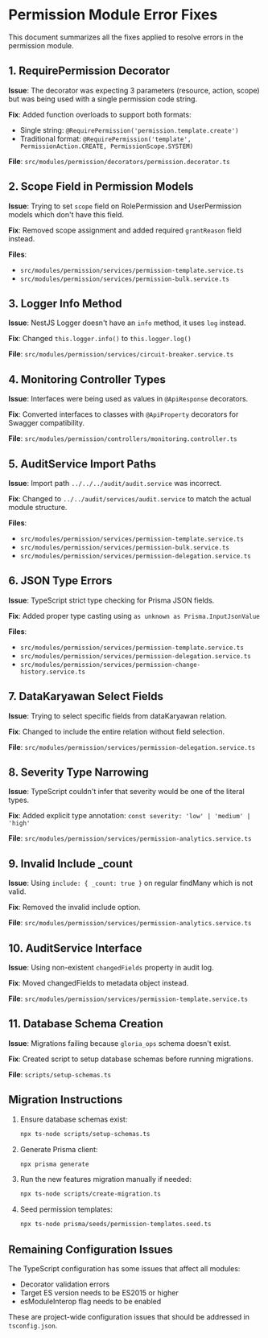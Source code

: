 # Permission Module Error Fixes

This document summarizes all the fixes applied to resolve errors in the permission module.

## 1. RequirePermission Decorator

**Issue**: The decorator was expecting 3 parameters (resource, action, scope) but was being used with a single permission code string.

**Fix**: Added function overloads to support both formats:
- Single string: `@RequirePermission('permission.template.create')`
- Traditional format: `@RequirePermission('template', PermissionAction.CREATE, PermissionScope.SYSTEM)`

**File**: `src/modules/permission/decorators/permission.decorator.ts`

## 2. Scope Field in Permission Models

**Issue**: Trying to set `scope` field on RolePermission and UserPermission models which don't have this field.

**Fix**: Removed scope assignment and added required `grantReason` field instead.

**Files**: 
- `src/modules/permission/services/permission-template.service.ts`
- `src/modules/permission/services/permission-bulk.service.ts`

## 3. Logger Info Method

**Issue**: NestJS Logger doesn't have an `info` method, it uses `log` instead.

**Fix**: Changed `this.logger.info()` to `this.logger.log()`

**File**: `src/modules/permission/services/circuit-breaker.service.ts`

## 4. Monitoring Controller Types

**Issue**: Interfaces were being used as values in `@ApiResponse` decorators.

**Fix**: Converted interfaces to classes with `@ApiProperty` decorators for Swagger compatibility.

**File**: `src/modules/permission/controllers/monitoring.controller.ts`

## 5. AuditService Import Paths

**Issue**: Import path `../../../audit/audit.service` was incorrect.

**Fix**: Changed to `../../audit/services/audit.service` to match the actual module structure.

**Files**:
- `src/modules/permission/services/permission-template.service.ts`
- `src/modules/permission/services/permission-bulk.service.ts`
- `src/modules/permission/services/permission-delegation.service.ts`

## 6. JSON Type Errors

**Issue**: TypeScript strict type checking for Prisma JSON fields.

**Fix**: Added proper type casting using `as unknown as Prisma.InputJsonValue`

**Files**:
- `src/modules/permission/services/permission-template.service.ts`
- `src/modules/permission/services/permission-delegation.service.ts`
- `src/modules/permission/services/permission-change-history.service.ts`

## 7. DataKaryawan Select Fields

**Issue**: Trying to select specific fields from dataKaryawan relation.

**Fix**: Changed to include the entire relation without field selection.

**File**: `src/modules/permission/services/permission-delegation.service.ts`

## 8. Severity Type Narrowing

**Issue**: TypeScript couldn't infer that severity would be one of the literal types.

**Fix**: Added explicit type annotation: `const severity: 'low' | 'medium' | 'high'`

**File**: `src/modules/permission/services/permission-analytics.service.ts`

## 9. Invalid Include _count

**Issue**: Using `include: { _count: true }` on regular findMany which is not valid.

**Fix**: Removed the invalid include option.

**File**: `src/modules/permission/services/permission-analytics.service.ts`

## 10. AuditService Interface

**Issue**: Using non-existent `changedFields` property in audit log.

**Fix**: Moved changedFields to metadata object instead.

**File**: `src/modules/permission/services/permission-template.service.ts`

## 11. Database Schema Creation

**Issue**: Migrations failing because `gloria_ops` schema doesn't exist.

**Fix**: Created script to setup database schemas before running migrations.

**File**: `scripts/setup-schemas.ts`

## Migration Instructions

1. Ensure database schemas exist:
   ```bash
   npx ts-node scripts/setup-schemas.ts
   ```

2. Generate Prisma client:
   ```bash
   npx prisma generate
   ```

3. Run the new features migration manually if needed:
   ```bash
   npx ts-node scripts/create-migration.ts
   ```

4. Seed permission templates:
   ```bash
   npx ts-node prisma/seeds/permission-templates.seed.ts
   ```

## Remaining Configuration Issues

The TypeScript configuration has some issues that affect all modules:
- Decorator validation errors
- Target ES version needs to be ES2015 or higher
- esModuleInterop flag needs to be enabled

These are project-wide configuration issues that should be addressed in `tsconfig.json`.